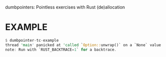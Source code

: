 dumbpointers: Pointless exercises with Rust (de)allocation

# EXAMPLE

```rust
$ dumbpointer-tc-example
thread 'main' panicked at 'called `Option::unwrap()` on a `None` value', /Users/rustbuild/src/rust-buildbot/slave/stable-dist-rustc-mac/build/src/libcore/option.rs:323
note: Run with `RUST_BACKTRACE=1` for a backtrace.
```
